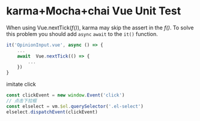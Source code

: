 # karma+Mocha+chai Vue Unit Test

When using Vue.nextTick(*f()*), karma may skip the assert in the *f()*.
To solve this problem you should add `async` `await` to the `it()` function.

```javascript
it('OpinionInput.vue', async () => {
    ...
    await  Vue.nextTick(() => {
        ...
    })
}
```

imitate click

```javascript
const clickEvent = new window.Event('click')
// 点击下拉框
const elselect = vm.$el.querySelector('.el-select')
elselect.dispatchEvent(clickEvent)
```

